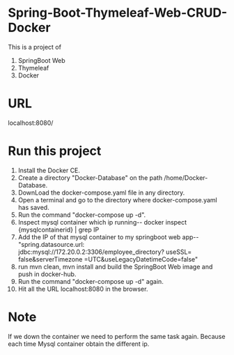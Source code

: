 # Spring-Boot-Thymeleaf-Web-CRUD-Docker

This is a project of
1) SpringBoot Web
2) Thymeleaf
3) Docker

# URL
localhost:8080/


# Run this project

1) Install the Docker CE.
2) Create a directory "Docker-Database" on the path /home/Docker-Database.
3) DownLoad the docker-compose.yaml file in any directory.
4) Open a terminal and go to the directory where docker-compose.yaml has saved.
5) Run the command "docker-compose up -d".
6) Inspect mysql container which ip running-- docker inspect {mysqlcontainerid} | grep IP
7) Add the IP of that mysql container to my springboot web app--
    "spring.datasource.url: jdbc:mysql://172.20.0.2:3306/employee_directory? useSSL=
    false&serverTimezone =UTC&useLegacyDatetimeCode=false"
8) run mvn clean, mvn install and build the SpringBoot Web image and push in docker-hub.
9) Run the command "docker-compose up -d" again.
6) Hit all the URL localhost:8080 in the browser.


# Note
If we down the container we need to perform the same task again. Because each time Mysql container obtain the different        ip.
